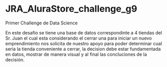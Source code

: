 # JRA_AluraStore_challenge_g9
Primer Challenge de Data Science 


En este desafio se tiene una base de datos correspondinte a 4 tiendas del Sr. Juan
el cual esta considerando el cerrar una para iniciar un nuevo emprendimiento
nos solicita de nuestro apoyo para poder determinar cual seria la tienda conveniente a cerrar,
la decision debe estar fundamentada en datos, mostrar de manera visual y al final las concluciones
de la decisión.
